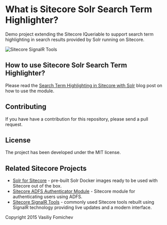 What is Sitecore Solr Search Term Highlighter?
==============================================

Demo project extending the Sitecore IQueriable to support search term highlighting in search results provided by Solr running on Sitecore.

![Sitecore SignalR Tools](http://www.cmsbestpractices.com/wp-content/uploads/2015/07/sitecore-signalr-tools-logo.png)

How to use Sitecore Solr Search Term Highlighter?
-------------------------------------------------
Please read the [Search Term Highlighting in Sitecore with Solr](http://www.cmsbestpractices.com/highlight-search-terms-using-contentsearch-sitecore-solr/) blog post on how to use the module.


Contributing
----------------------
If you have have a contribution for this repository, please send a pull request.


License
------------
The project has been developed under the MIT license.


Related Sitecore Projects
--------------------------------
- [Solr for Sitecore](https://github.com/vasiliyfomichev/solr-for-sitecore) - pre-built Solr Docker images ready to be used with Sitecore out of the box.
- [Sitecore ADFS Authenticator Module](https://github.com/vasiliyfomichev/Sitecore-ADFS-Authenticator-Module) - Sitecore module for authenticating users using ADFS.
- [Sitecore SignalR Tools](https://github.com/vasiliyfomichev/signalr-sitecore-tools) - commonly used Sitecore tools rebuilt using SignalR technology providing live updates and a modern interface.


Copyright 2015 Vasiliy Fomichev

